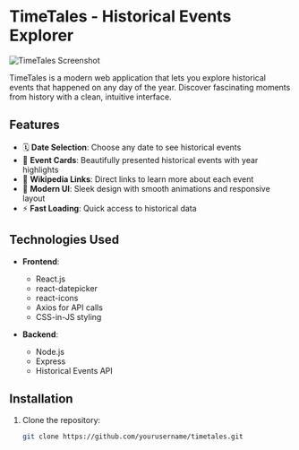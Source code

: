 # TimeTales - Historical Events Explorer

![TimeTales Screenshot](./screenshot.png) <!-- Add your screenshot here -->

TimeTales is a modern web application that lets you explore historical events that happened on any day of the year. Discover fascinating moments from history with a clean, intuitive interface.

## Features

- 🗓️ **Date Selection**: Choose any date to see historical events
- 📜 **Event Cards**: Beautifully presented historical events with year highlights
- 🔗 **Wikipedia Links**: Direct links to learn more about each event
- 🎨 **Modern UI**: Sleek design with smooth animations and responsive layout
- ⚡ **Fast Loading**: Quick access to historical data

## Technologies Used

- **Frontend**:
  - React.js
  - react-datepicker
  - react-icons
  - Axios for API calls
  - CSS-in-JS styling

- **Backend**:
  - Node.js
  - Express
  - Historical Events API

## Installation

1. Clone the repository:
   ```bash
   git clone https://github.com/yourusername/timetales.git
